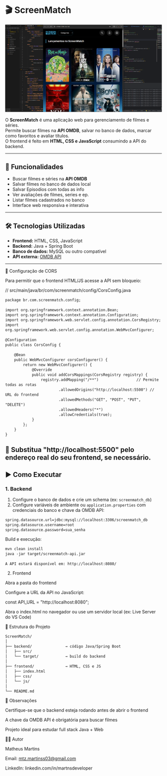 # 🎬 ScreenMatch

![ScreenMatch](https://raw.githubusercontent.com/MartnsDev/Screenmatch-Web/main/Screenmatch.png)

O **ScreenMatch** é uma aplicação web para gerenciamento de filmes e séries.  
Permite buscar filmes na **API OMDB**, salvar no banco de dados, marcar como favoritos e avaliar títulos.  
O frontend é feito em **HTML, CSS e JavaScript** consumindo a API do backend.

---

## 📌 Funcionalidades

- Buscar filmes e séries na **API OMDB**  
- Salvar filmes no banco de dados local  
- Salvar Episodios com todas as info
- Ver avaliações de filmes, series e ep. 
- Listar filmes cadastrados no banco  
- Interface web responsiva e interativa  

---

## 🛠️ Tecnologias Utilizadas

- **Frontend:** HTML, CSS, JavaScript  
- **Backend:** Java + Spring Boot  
- **Banco de dados:** MySQL ou outro compatível  
- **API externa:** [OMDB API](http://www.omdbapi.com/)  

---

🔹 Configuração de CORS

Para permitir que o frontend HTML/JS acesse a API sem bloqueio:

// src/main/java/br/com/screenmatch/config/CorsConfig.java
```
package br.com.screenmatch.config;

import org.springframework.context.annotation.Bean;
import org.springframework.context.annotation.Configuration;
import org.springframework.web.servlet.config.annotation.CorsRegistry;
import org.springframework.web.servlet.config.annotation.WebMvcConfigurer;

@Configuration
public class CorsConfig {

    @Bean
    public WebMvcConfigurer corsConfigurer() {
        return new WebMvcConfigurer() {
            @Override
            public void addCorsMappings(CorsRegistry registry) {
                registry.addMapping("/**")                 // Permite todas as rotas
                        .allowedOrigins("http://localhost:5500") // URL do frontend
                        .allowedMethods("GET", "POST", "PUT", "DELETE")
                        .allowedHeaders("*")
                        .allowCredentials(true);
            }
        };
    }
}
```

🔹 Substitua "http://localhost:5500" pelo endereço real do seu frontend, se necessário.
---
## ▶️ Como Executar

### 1. Backend

1. Configure o banco de dados e crie um schema (ex: `screenmatch_db`)  
2. Configure variáveis de ambiente ou `application.properties` com credenciais do banco e chave da OMDB API:

```properties
spring.datasource.url=jdbc:mysql://localhost:3306/screenmatch_db
spring.datasource.username=root
spring.datasource.password=sua_senha
```

Build e execução:
```
mvn clean install
java -jar target/screenmatch-api.jar

A API estará disponível em: http://localhost:8080/
```

2. Frontend

Abra a pasta do frontend

Configure a URL da API no JavaScript:

const API_URL = "http://localhost:8080";


Abra o index.html no navegador ou use um servidor local (ex: Live Server do VS Code)

🔹 Estrutura do Projeto

```
ScreenMatch/
│
├── backend/               → código Java/Spring Boot
│   ├── src/
│   └── target/            → build do backend
│
├── frontend/              → HTML, CSS e JS
│   ├── index.html
│   ├── css/
│   └── js/
│
└── README.md
```
🔹 Observações

Certifique-se que o backend esteja rodando antes de abrir o frontend

A chave da OMDB API é obrigatória para buscar filmes

Projeto ideal para estudar full stack Java + Web

👨‍💻 Autor

Matheus Martins

Email: mtz.martinss03@gmail.com

LinkedIn: linkedin.com/in/martnsdeveloper
